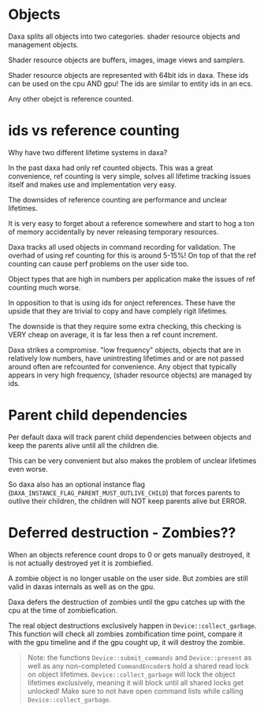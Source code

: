 # Objects

Daxa splits all objects into two categories. shader resource objects and management objects.

Shader resource objects are buffers, images, image views and samplers. 

Shader resource objects are represented with 64bit ids in daxa. These ids can be used on the cpu AND gpu! The ids are similar to entity ids in an ecs.

Any other obejct is reference counted. 

# ids vs reference counting

Why have two different lifetime systems in daxa?

In the past daxa had only ref counted objects. This was a great convenience, ref counting is very simple, solves all lifetime tracking issues itself and makes use and implementation very easy.

The downsides of reference counting are performance and unclear lifetimes. 

It is very easy to forget about a reference somewhere and start to hog a ton of memory accidentally by never releasing temporary resources.

Daxa tracks all used objects in command recording for validation. The overhad of using ref counting for this is around 5-15%! On top of that the ref counting can cause perf problems on the user side too.

Object types that are high in numbers per application make the issues of ref counting much worse. 

In opposition to that is using ids for onject references. These have the upside that they are trivial to copy and have complely rigit lifetimes. 

The downside is that they require some extra checking, this checking is VERY cheap on average, it is far less then a ref count increment.

Daxa strikes a compromise. "low frequency" objects, objects that are in relatively low numbers, have unintresting lifetimes and or are not passed around often are refcounted for convenience.
Any object that typically appears in very high frequency, (shader resource objects) are managed by ids.

# Parent child dependencies

Per default daxa will track parent child dependencies between objects and keep the parents alive until all the children die.

This can be very convenient but also makes the problem of unclear lifetimes even worse.

So daxa also has an optional instance flag (`DAXA_INSTANCE_FLAG_PARENT_MUST_OUTLIVE_CHILD`) that forces parents to outlive their children, the children will NOT keep parents alive but ERROR.

# Deferred destruction - Zombies??

When an objects reference count drops to 0 or gets manually destroyed, it is not actually destroyed yet it is zombiefied.

A zombie object is no longer usable on the user side. But zombies are still valid in daxas internals as well as on the gpu.

Daxa defers the destruction of zombies until the gpu catches up with the cpu at the time of zombiefication.

The real object destructions exclusively happen in `Device::collect_garbage`. This function will check all zombies zombification time point, compare it with the gpu timeline and if the gpu cought up, it will destroy the zombie.

> Note: the functions `Device::submit_commands` and `Device::present` as well as any non-completed `CommandEncoder`s hold a shared read lock on object lifetimes. `Device::collect_garbage` will lock the object lifetimes exclusively, meaning it will block until all shared locks get unlocked! Make sure to not have open command lists while calling `Device::collect_garbage`.